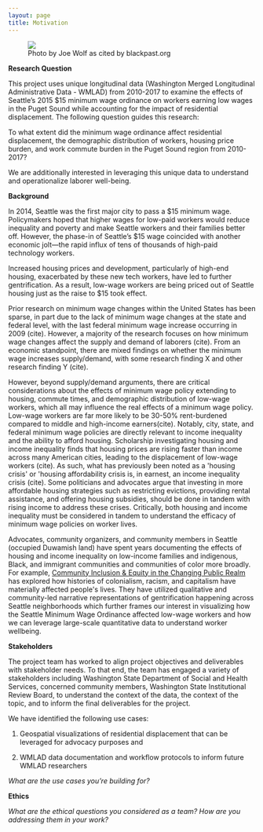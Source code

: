 ```yaml
---
layout: page
title: Motivation
---
```

<figure>
<img src="{{ site.url }}{{ site.baseurl }}/assets/img/Gent_Photo.JPG">
<figcaption>Photo by Joe Wolf as cited by blackpast.org</figcaption>
</figure>


**Research Question**

This project uses unique longitudinal data (Washington Merged Longitudinal Administrative Data - WMLAD) from 2010-2017 to examine the effects of Seattle’s 2015 $15 minimum wage ordinance on workers earning low wages in the Puget Sound while accounting for the impact of residential displacement. The following question guides this research: 

To what extent did the minimum wage ordinance affect residential displacement, the demographic distribution of workers, housing price burden, and work commute burden in the Puget Sound region from 2010-2017?

We are additionally interested in leveraging this unique data to understand and operationalize laborer well-being.

**Background**

In 2014, Seattle was the first major city to pass a \$15 minimum wage. Policymakers hoped that higher wages for low-paid workers would reduce inequality and poverty and make Seattle workers and their families better off. However, the phase-in of Seattle’s $15 wage coincided with another economic jolt—the rapid influx of tens of thousands of high-paid technology workers. 

Increased housing prices and development, particularly of high-end housing, exacerbated by these new tech workers, have led to further gentrification. As a result, low-wage workers are being priced out of Seattle housing just as the raise to $15 took effect.

Prior research on minimum wage changes within the United States has been sparse, in part due to the lack of minimum wage changes at the state and federal level, with the last federal minimum wage increase occurring in 2009 (cite). However, a majority of the research focuses on how minimum wage changes affect the supply and demand of laborers (cite). From an economic standpoint, there are mixed findings on whether the minimum wage increases supply/demand, with some research finding X and other research finding Y (cite).  

However, beyond supply/demand arguments, there are critical considerations about the effects of minimum wage policy extending to housing, commute times, and demographic distribution of low-wage workers, which all may influence the real effects of a minimum wage policy. Low-wage workers are far more likely to be 30-50% rent-burdened compared to middle and high-income earners(cite). Notably, city, state, and federal minimum wage policies are directly relevant to income inequality and the ability to afford housing.  Scholarship investigating housing and income inequality finds that housing prices are rising faster than income across many American cities, leading to the displacement of low-wage workers (cite). As such, what has previously been noted as a 'housing crisis' or 'housing affordability crisis is, in earnest, an income inequality crisis (cite). Some politicians and advocates argue that investing in more affordable housing strategies such as restricting evictions, providing rental assistance, and offering housing subsidies, should be done in tandem with rising income to address these crises. Critically, both housing and income inequality must be considered in tandem to understand the efficacy of minimum wage policies on worker lives. 

Advocates, community organizers, and community members in Seattle (occupied Duwamish land) have spent years documenting the effects of housing and income inequality on low-income families and indigenous, Black, and immigrant communities and communities of color more broadly. For example, [Community Inclusion & Equity in the Changing Public Realm](https://sites.uw.edu/gentrification/)  has explored how histories of colonialism, racism, and capitalism have materially affected people's lives. They have utilized qualitative and community-led narrative representations of gentrification happening across Seattle neighborhoods which further frames our interest in visualizing how the Seattle Minimum Wage Ordinance affected low-wage workers and how we can leverage large-scale quantitative data to understand worker wellbeing. 


**Stakeholders**

The project team has worked to align project objectives and deliverables with stakeholder needs. To that end, the team has engaged a variety of stakeholders including Washington State Department of Social and Health Services, concerned community members, Washington State Institutional Review Board, to understand the context of the data, the context of the topic, and to inform the final deliverables for the project.

We have identified the following use cases: 

1. Geospatial visualizations of residential displacement that can be leveraged for advocacy purposes and 

2. WMLAD data documentation and workflow protocols to inform future WMLAD researchers

*What are the use cases you’re building for?*

**Ethics**

*What are the ethical questions you considered as a team?*
*How are you addressing them in your work?*













